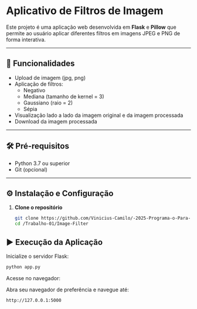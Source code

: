 # Aplicativo de Filtros de Imagem

Este projeto é uma aplicação web desenvolvida em **Flask** e **Pillow** que permite ao usuário aplicar diferentes filtros em imagens JPEG e PNG de forma interativa.

---

## 🚀 Funcionalidades

- Upload de imagem (jpg, png)
- Aplicação de filtros:
  - Negativo
  - Mediana (tamanho de kernel = 3)
  - Gaussiano (raio = 2)
  - Sépia
- Visualização lado a lado da imagem original e da imagem processada
- Download da imagem processada

---

## 🛠 Pré-requisitos

- Python 3.7 ou superior
- Git (opcional)

---

## ⚙️ Instalação e Configuração

1. **Clone o repositório**
   ```bash
   git clone https://github.com/Vinicius-Camilo/-2025-Programa-o-Para-Internet-I/blob/main/
   cd /Trabalho-01/Image-Filter

## ▶️ Execução da Aplicação

Inicialize o servidor Flask:
```bash
python app.py
```

Acesse no navegador:

Abra seu navegador de preferência e navegue até:
```bash
http://127.0.0.1:5000

